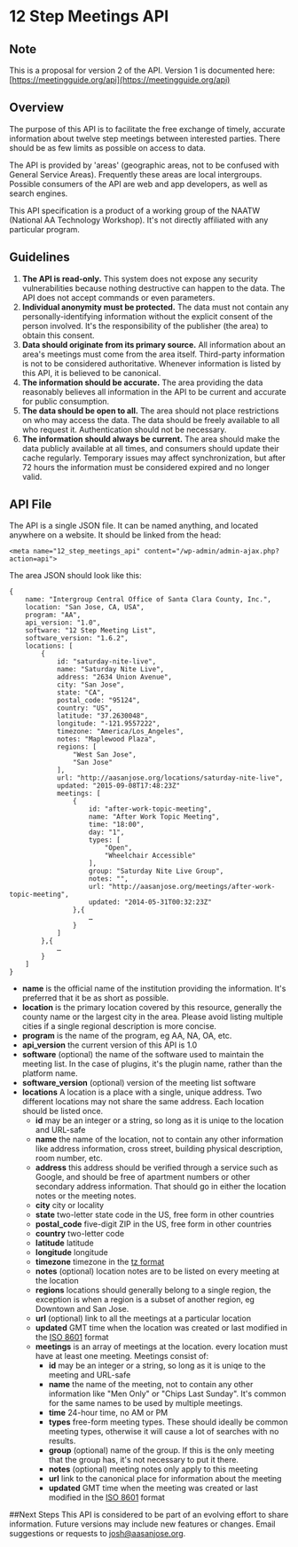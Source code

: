 # 12 Step Meetings API

## Note
This is a proposal for version 2 of the API. Version 1 is documented here: [https://meetingguide.org/api](https://meetingguide.org/api)

## Overview
The purpose of this API is to facilitate the free exchange of timely, accurate information about twelve step meetings between interested parties. There should be as few limits as possible on access to data. 

The API is provided by 'areas' (geographic areas, not to be confused with General Service Areas). Frequently these areas are local intergroups. Possible consumers of the API are web and app developers, as well as search engines. 

This API specification is a product of a working group of the NAATW (National AA Technology Workshop). It's not directly affiliated with any particular program.

## Guidelines
1. **The API is read-only.** This system does not expose any security vulnerabilities because nothing destructive can happen to the data. The API does not accept commands or even parameters. 
1. **Individual anonymity must be protected.** The data must not contain any personally-identifying information without the explicit consent of the person involved. It's the responsibility of the publisher (the area) to obtain this consent.
1. **Data should originate from its primary source.** All information about an area's meetings must come from the area itself. Third-party information is not to be considered authoritative. Whenever information is listed by this API, it is believed to be canonical.
1. **The information should be accurate.** The area providing the data reasonably believes all information in the API to be current and accurate for public consumption.
1. **The data should be open to all.** The area should not place restrictions on who may access the data. The data should be freely available to all who request it. Authentication should not be necessary.
1. **The information should always be current.** The area should make the data publicly available at all times, and consumers should update their cache regularly. Temporary issues may affect synchronization, but after 72 hours the information must be considered expired and no longer valid.

## API File
The API is a single JSON file. It can be named anything, and located anywhere on a website. It should be linked from the head:

```
<meta name="12_step_meetings_api" content="/wp-admin/admin-ajax.php?action=api">
```
The area JSON should look like this:

```
{
	name: "Intergroup Central Office of Santa Clara County, Inc.",
	location: "San Jose, CA, USA",
	program: "AA",
	api_version: "1.0",
	software: "12 Step Meeting List",
	software_version: "1.6.2",
	locations: [
		{
			id: "saturday-nite-live",
			name: "Saturday Nite Live",
			address: "2634 Union Avenue",
			city: "San Jose",
			state: "CA",
			postal_code: "95124",
			country: "US",
			latitude: "37.2630048",
			longitude: "-121.9557222",
			timezone: "America/Los_Angeles",
			notes: "Maplewood Plaza",
			regions: [
				"West San Jose",
				"San Jose"
			],
			url: "http://aasanjose.org/locations/saturday-nite-live",
			updated: "2015-09-08T17:48:23Z"
			meetings: [
				{
					id: "after-work-topic-meeting",
					name: "After Work Topic Meeting",
					time: "18:00",
					day: "1",
					types: [
						"Open",
						"Wheelchair Accessible"
					],
					group: "Saturday Nite Live Group",
					notes: "",
					url: "http://aasanjose.org/meetings/after-work-topic-meeting",
					updated: "2014-05-31T00:32:23Z"
				},{
					…
				}
			]
		},{
			…
		}
	]
}
```
* **name** is the official name of the institution providing the information. It's preferred that it be as short as possible.
* **location** is the primary location covered by this resource, generally the county name or the largest city in the area. Please avoid listing multiple cities if a single regional description is more concise.
* **program** is the name of the program, eg AA, NA, OA, etc.
* **api_version** the current version of this API is 1.0
* **software** (optional) the name of the software used to maintain the meeting list. In the case of plugins, it's the plugin name, rather than the platform name.
* **software_version** (optional) version of the meeting list software
* **locations** A location is a place with a single, unique address. Two different locations may not share the same address. Each location should be listed once.
	* **id** may be an integer or a string, so long as it is uniqe to the location and URL-safe
	* **name** the name of the location, not to contain any other information like address information, cross street, building physical description, room number, etc.
	* **address** this address should be verified through a service such as Google, and should be free of apartment numbers or other secondary address information. That should go in either the location notes or the meeting notes.
	* **city** city or locality
	* **state** two-letter state code in the US, free form in other countries
	* **postal_code** five-digit ZIP in the US, free form in other countries
	* **country** two-letter code
	* **latitude** latitude
	* **longitude** longitude
	* **timezone** timezone in the [tz format](https://en.wikipedia.org/wiki/List_of_tz_database_time_zones)
	* **notes** (optional) location notes are to be listed on every meeting at the location
	* **regions** locations should generally belong to a single region, the exception is when a region is a subset of another region, eg Downtown and San Jose.
	* **url** (optional) link to all the meetings at a particular location
	* **updated** GMT time when the location was created or last modified in the [ISO 8601](https://en.wikipedia.org/wiki/ISO_8601) format
	* **meetings** is an array of meetings at the location. every location must have at least one meeting. Meetings consist of:
		* **id** may be an integer or a string, so long as it is uniqe to the meeting and URL-safe
		* **name** the name of the meeting, not to contain any other information like "Men Only" or "Chips Last Sunday". It's common for the same names to be used by multiple meetings.
		* **time** 24-hour time, no AM or PM
		* **types** free-form meeting types. These should ideally be common meeting types, otherwise it will cause a lot of searches with no results.
		* **group** (optional) name of the group. If this is the only meeting that the group has, it's not necessary to put it there.
		* **notes** (optional) meeting notes only apply to this meeting
		* **url** link to the canonical place for information about the meeting
		* **updated** GMT time when the meeting was created or last modified in the [ISO 8601](https://en.wikipedia.org/wiki/ISO_8601) format


##Next Steps
This API is considered to be part of an evolving effort to share information. Future versions may include new features or changes. Email suggestions or requests to [josh@aasanjose.org](mailto:josh@aasanjose.org).